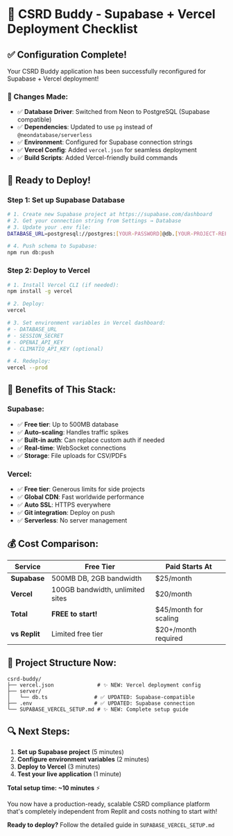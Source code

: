 # 🎯 CSRD Buddy - Supabase + Vercel Deployment Checklist

## ✅ Configuration Complete!

Your CSRD Buddy application has been successfully reconfigured for Supabase + Vercel deployment!

### 🔧 Changes Made:
- ✅ **Database Driver**: Switched from Neon to PostgreSQL (Supabase compatible)
- ✅ **Dependencies**: Updated to use `pg` instead of `@neondatabase/serverless`
- ✅ **Environment**: Configured for Supabase connection strings
- ✅ **Vercel Config**: Added `vercel.json` for seamless deployment
- ✅ **Build Scripts**: Added Vercel-friendly build commands

## 🚀 Ready to Deploy!

### Step 1: Set up Supabase Database
```bash
# 1. Create new Supabase project at https://supabase.com/dashboard
# 2. Get your connection string from Settings → Database
# 3. Update your .env file:
DATABASE_URL=postgresql://postgres:[YOUR-PASSWORD]@db.[YOUR-PROJECT-REF].supabase.co:5432/postgres

# 4. Push schema to Supabase:
npm run db:push
```

### Step 2: Deploy to Vercel
```bash
# 1. Install Vercel CLI (if needed):
npm install -g vercel

# 2. Deploy:
vercel

# 3. Set environment variables in Vercel dashboard:
# - DATABASE_URL
# - SESSION_SECRET
# - OPENAI_API_KEY
# - CLIMATIQ_API_KEY (optional)

# 4. Redeploy:
vercel --prod
```

## 🎉 Benefits of This Stack:

### Supabase:
- ✅ **Free tier**: Up to 500MB database
- ✅ **Auto-scaling**: Handles traffic spikes
- ✅ **Built-in auth**: Can replace custom auth if needed
- ✅ **Real-time**: WebSocket connections
- ✅ **Storage**: File uploads for CSV/PDFs

### Vercel:
- ✅ **Free tier**: Generous limits for side projects
- ✅ **Global CDN**: Fast worldwide performance
- ✅ **Auto SSL**: HTTPS everywhere
- ✅ **Git integration**: Deploy on push
- ✅ **Serverless**: No server management

## 💰 Cost Comparison:

| Service | Free Tier | Paid Starts At |
|---------|-----------|----------------|
| **Supabase** | 500MB DB, 2GB bandwidth | $25/month |
| **Vercel** | 100GB bandwidth, unlimited sites | $20/month |
| **Total** | **FREE to start!** | $45/month for scaling |
| **vs Replit** | Limited free tier | $20+/month required |

## 📁 Project Structure Now:
```
csrd-buddy/
├── vercel.json              # ✨ NEW: Vercel deployment config
├── server/
│   └── db.ts               # ✅ UPDATED: Supabase-compatible
├── .env                    # ✅ UPDATED: Supabase connection
└── SUPABASE_VERCEL_SETUP.md # ✨ NEW: Complete setup guide
```

## 🔍 Next Steps:

1. **Set up Supabase project** (5 minutes)
2. **Configure environment variables** (2 minutes) 
3. **Deploy to Vercel** (3 minutes)
4. **Test your live application** (1 minute)

**Total setup time: ~10 minutes** ⚡

You now have a production-ready, scalable CSRD compliance platform that's completely independent from Replit and costs nothing to start with!

**Ready to deploy?** Follow the detailed guide in `SUPABASE_VERCEL_SETUP.md`
